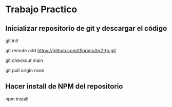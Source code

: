 # Trabajo Practico

## Inicializar repositorio de git y descargar el código

git init 

git remote add https://github.com/tflorimo/tp2-tp.git

git checkout main

git pull origin main

## Hacer install de NPM del repositorio

npm install